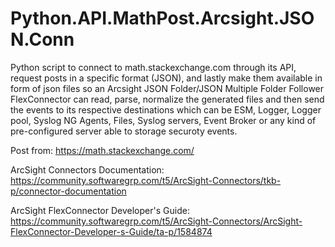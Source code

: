 # Python.API.MathPost.Arcsight.JSON.Conn
Python script to connect to math.stackexchange.com through its API, request posts in a specific format (JSON), and lastly make them available in form of json files so an Arcsight JSON Folder/JSON Multiple Folder Follower FlexConnector can read, parse, normalize the generated files and then send the events to its respective destinations which can be ESM, Logger, Logger pool, Syslog NG Agents, Files, Syslog servers, Event Broker or any kind of pre-configured server able to storage securoty events.

Post from: https://math.stackexchange.com/

ArcSight Connectors Documentation:
https://community.softwaregrp.com/t5/ArcSight-Connectors/tkb-p/connector-documentation

ArcSight FlexConnector Developer's Guide:
https://community.softwaregrp.com/t5/ArcSight-Connectors/ArcSight-FlexConnector-Developer-s-Guide/ta-p/1584874
